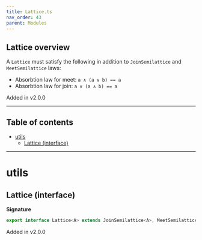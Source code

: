 ```yaml
---
title: Lattice.ts
nav_order: 43
parent: Modules
---
```


## Lattice overview

A `Lattice` must satisfy the following in addition to `JoinSemilattice` and `MeetSemilattice` laws:

- Absorbtion law for meet: `a ∧ (a ∨ b) == a`
- Absorbtion law for join: `a ∨ (a ∧ b) == a`

Added in v2.0.0

---

<h2 class="text-delta">Table of contents</h2>

- [utils](#utils)
  - [Lattice (interface)](#lattice-interface)

---

# utils

## Lattice (interface)

**Signature**

```ts
export interface Lattice<A> extends JoinSemilattice<A>, MeetSemilattice<A> {}
```

Added in v2.0.0
